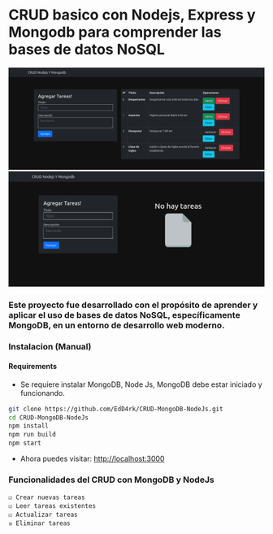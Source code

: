 # CRUD basico con Nodejs, Express y Mongodb para comprender las bases de datos NoSQL

![](docs/ScreenshotMongodb2.png)
![](docs/ScreenshotMongodb.png)

### Este proyecto fue desarrollado con el propósito de aprender y aplicar el uso de bases de datos NoSQL, específicamente MongoDB, en un entorno de desarrollo web moderno.

### Instalacion (Manual)

#### Requirements

* Se requiere instalar MongoDB, Node Js, MongoDB debe estar iniciado y funcionando.

```bash
git clone https://github.com/EdD4rk/CRUD-MongoDB-NodeJs.git
cd CRUD-MongoDB-NodeJs
npm install
npm run build
npm start
```

* Ahora puedes visitar: <a target="_blank" href="http://localhost:3000">http://localhost:3000</a>

### Funcionalidades del CRUD con MongoDB y NodeJs

```bash
☑ Crear nuevas tareas
☑ Leer tareas existentes
☑ Actualizar tareas
☒ Eliminar tareas
```

